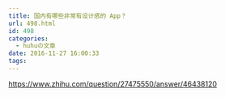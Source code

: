 ```yaml
---
title: 国内有哪些非常有设计感的 App？
url: 498.html
id: 498
categories:
  - huhuの文章
date: 2016-11-27 16:00:33
tags:
---
```


https://www.zhihu.com/question/27475550/answer/46438120